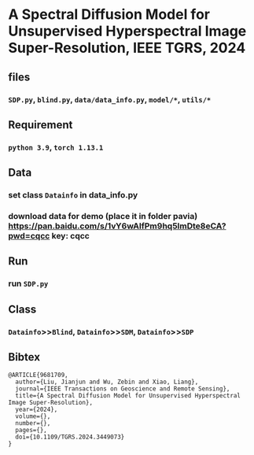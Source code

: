 # A Spectral Diffusion Model for Unsupervised Hyperspectral Image Super-Resolution, IEEE TGRS, 2024

## files
### `SDP.py`, `blind.py`, `data/data_info.py`, `model/*`, `utils/*`

## Requirement
### `python 3.9`, `torch 1.13.1`

## Data
### set class `Datainfo` in data_info.py
### download data for demo (place it in folder pavia) https://pan.baidu.com/s/1vY6wAIfPm9hq5lmDte8eCA?pwd=cqcc key: cqcc 

## Run
### run `SDP.py`

## Class
### `Datainfo`>>`Blind`, `Datainfo`>>`SDM`, `Datainfo`>>`SDP`

## Bibtex
```
@ARTICLE{9681709,
  author={Liu, Jianjun and Wu, Zebin and Xiao, Liang},
  journal={IEEE Transactions on Geoscience and Remote Sensing}, 
  title={A Spectral Diffusion Model for Unsupervised Hyperspectral Image Super-Resolution}, 
  year={2024},
  volume={},
  number={},
  pages={},
  doi={10.1109/TGRS.2024.3449073}
}
```

